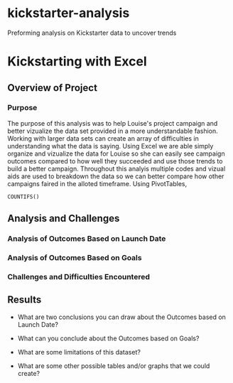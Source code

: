 # kickstarter-analysis
Preforming analysis on Kickstarter data to uncover trends 
# Kickstarting with Excel

## Overview of Project

### Purpose
  The purpose of this analysis was to help Louise's project campaign and better vizualize the data set provided in a more understandable fashion. Working with larger data sets can create an array of difficulties in understanding what the data is saying. Using Excel we are able simply organize and vizualize the data for Louise so she can easily see campaign outcomes compared to how well they succeeded and use those trends to build a better campaign. 
  Throughout this analyis multiple codes and vizual aids are used to breakdown the data so we can better compare how other campaigns faired in the alloted timeframe. Using PivotTables, 
  ```
  COUNTIFS()
  ```
  

## Analysis and Challenges

### Analysis of Outcomes Based on Launch Date

### Analysis of Outcomes Based on Goals

### Challenges and Difficulties Encountered

## Results

- What are two conclusions you can draw about the Outcomes based on Launch Date?

- What can you conclude about the Outcomes based on Goals?

- What are some limitations of this dataset?

- What are some other possible tables and/or graphs that we could create?

